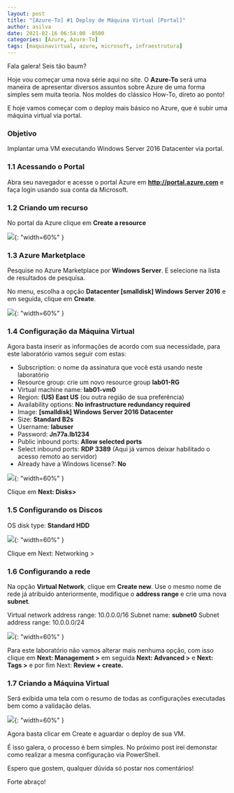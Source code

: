 ```yaml
---
layout: post
title: "[Azure-To] #1 Deploy de Máquina Virtual [Portal]"
author: asilva
date: 2021-02-16 06:54:00 -0500
categories: [Azure, Azure-To]
tags: [maquinavirtual, azure, microsoft, infraestrutura]
---
```


Fala galera! Seis tão baum?

Hoje vou começar uma nova série aqui no site. O **Azure-To** será uma maneira de apresentar diversos assuntos sobre Azure de uma forma simples sem muita teoria. Nos moldes do clássico How-To, direto ao ponto!

E hoje vamos começar com o deploy mais básico no Azure, que é subir uma máquina virtual via portal.

### **Objetivo**

Implantar uma VM executando Windows Server 2016 Datacenter via portal.

### **1.1 Acessando o Portal**

Abra seu navegador e acesse o portal Azure em **http://portal.azure.com** e faça login usando sua conta da Microsoft.

### **1.2 Criando um recurso**

No portal da Azure clique em **Create a resource**

![](/assets/img/01/vm01.png){: "width=60%" }

### **1.3 Azure Marketplace**

Pesquise no Azure Marketplace por **Windows Server**. E selecione na lista de resultados de pesquisa.

No menu, escolha a opção **Datacenter [smalldisk] Windows Server 2016** e em seguida, clique em **Create**.

![](/assets/img/01/vm02.png){: "width=60%" }

### **1.4 Configuração da Máquina Virtual**

Agora basta inserir as informações de acordo com sua necessidade, para este laboratório vamos seguir com estas:

* Subscription: o nome da assinatura que você está usando neste laboratório
* Resource group: crie um novo resource group **lab01-RG**
* Virtual machine name: **lab01-vm0**
* Region: **(US) East US** (ou outra região de sua preferência)
* Availability options: **No infrastructure redundancy required**
* Image: **[smalldisk] Windows Server 2016 Datacenter**
* Size: **Standard B2s**
* Username: **labuser**
* Password: **Jn77a.lb1234**
* Public inbound ports: **Allow selected ports**
* Select inbound ports: **RDP 3389** (Aqui já vamos deixar habilitado o acesso remoto ao servidor)
* Already have a Windows license?: **No**

![](/assets/img/01/vm03.png){: "width=60%" }

Clique em **Next: Disks>**

### **1.5 Configurando os Discos**

OS disk type: **Standard HDD**

![](/assets/img/01/vm04.png){: "width=60%" }

Clique em Next: Networking >

### **1.6 Configurando a rede**

Na opção **Virtual Network**, clique em **Create new**. Use o mesmo nome de rede já atribuido anteriormente, modifique o **address range** e crie uma nova **subnet**.

Virtual network address range: 10.0.0.0/16
Subnet name: **subnet0**
Subnet address range: 10.0.0.0/24

![](/assets/img/01/vm05.png){: "width=60%" }

Para este laboratório não vamos alterar mais nenhuma opção, com isso clique em **Next: Management >** em seguida **Next: Advanced >** e **Next: Tags >** e por fim Next: **Review + create.**

### **1.7 Criando a Máquina Virtual**

Será exibida uma tela com o resumo de todas as configurações executadas bem como a validação delas.

![](/assets/img/01/vm06.png){: "width=60%" }

Agora basta clicar em Create e aguardar o deploy de sua VM.

É isso galera, o processo é bem simples. No próximo post irei demonstar como realizar a mesma configuração via PowerShell.

Espero que gostem, qualquer dúvida só postar nos comentários!

Forte abraço!